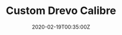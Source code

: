 ---
title: Custom Drevo Calibre
summary: Gateron Brown Switches		 
tags:
- electro
date: "2020-02-19T00:35:00Z"


# Optional external URL for project (replaces project detail page).
external_link: "/build/kb2"

image:
  caption: Calibre Mod
  focal_point: Smart
---